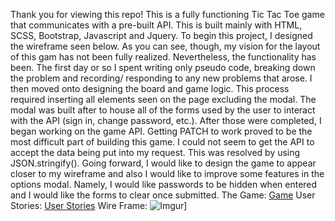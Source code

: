 Thank you for viewing this repo!
This is a fully functioning Tic Tac Toe game that communicates with a pre-built API.
This is built mainly with HTML, SCSS, Bootstrap, Javascript and Jquery.
To begin this project, I designed the wireframe seen below. As you can see, though, my vision for the layout of this gam has not been fully realized. Nevertheless, the functionality has been.
The first day or so I spent writing only pseudo code, breaking down the problem and recording/ responding to any new problems that arose. I then moved onto designing the board and game logic. This process required inserting all elements seen on the page excluding the modal.
The modal was built after to house all of the forms used by the user to interact with the API (sign in, change password, etc.).
After those were completed, I began working on the game API. Getting PATCH to work proved to be the most difficult part of building this game. I could not seem to get the API to accept the data being put into my request. This was resolved by using JSON.stringify().
Going forward, I would like to design the game to appear closer to my wireframe and also I would like to improve some features in the options modal. Namely, I would like passwords to be hidden when entered and I would like the forms to clear once submitted.
The Game:
[Game](https://mattgoldman93.github.io/MG-tictactoe-project/)
User Stories:
[User Stories](./user-story.txt)
Wire Frame:
![Imgur](http://i.imgur.com/ZUHnKzd.png)]
